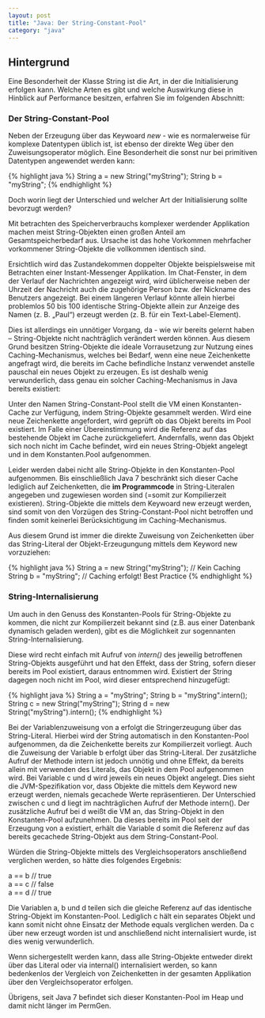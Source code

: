 ```yaml
---
layout: post
title: "Java: Der String-Constant-Pool"
category: "java"
---
```




## Hintergrund
Eine Besonderheit der Klasse String ist die Art, in der die Initialisierung erfolgen kann. 
Welche Arten es gibt und welche Auswirkung diese in Hinblick auf Performance besitzen, erfahren Sie im folgenden Abschnitt:

### Der String-Constant-Pool
Neben der Erzeugung über das Keywoard <em>new</em> - wie es normalerweise für komplexe Datentypen üblich ist, ist ebenso der direkte Weg über den Zuweisungsoperator möglich. Eine Besonderheit die sonst nur bei primitiven Datentypen angewendet werden kann:

{% highlight java %}
String a = new String("myString");
String b = "myString";
{% endhighlight %}

Doch worin liegt der Unterschied und welcher Art der Initialisierung sollte bevorzugt werden?

Mit betrachten des Speicherverbrauchs komplexer werdender Applikation machen meist String-Objekten einen großen Anteil am Gesamtspeicherbedarf aus. Ursache ist das hohe Vorkommen mehrfacher vorkommener String-Objekte die vollkommen identisch sind.

Ersichtlich wird das Zustandekommen doppelter Objekte beispielsweise mit Betrachten einer Instant-Messenger Applikation. Im Chat-Fenster, in dem der Verlauf der Nachrichten angezeigt wird, wird üblicherweise neben der Uhrzeit der Nachricht auch die zugehörige Person bzw. der Nickname des Benutzers angezeigt. Bei einem längeren Verlauf könnte allein hierbei problemlos 50 bis 100 identische String-Objekte allein zur Anzeige des Namen (z. B. „Paul“) erzeugt werden (z. B. für ein Text-Label-Element).

Dies ist allerdings ein unnötiger Vorgang, da - wie wir bereits gelernt haben – String-Objekte nicht nachträglich verändert werden können. Aus diesem Grund besitzen String-Objekte die ideale Vorrausetzung zur Nutzung eines Caching-Mechanismus, welches bei Bedarf, wenn eine neue Zeichenkette angefragt wird, die bereits im Cache befindliche Instanz verwendet anstelle pauschal ein neues Objekt zu erzeugen.
Es ist deshalb wenig verwunderlich, dass genau ein solcher Caching-Mechanismus in Java bereits existiert:

Unter den Namen String-Constant-Pool stellt die VM einen Konstanten-Cache zur Verfügung, indem String-Objekte gesammelt werden. Wird eine neue Zeichenkette angefordert, wird geprüft ob das Objekt bereits im Pool existiert. Im Falle einer Übereinstimmung wird die Referenz auf das bestehende Objekt im Cache zurückgeliefert. Andernfalls, wenn das Objekt sich noch nicht im Cache befindet, wird ein neues String-Objekt angelegt und in dem Konstanten.Pool aufgenommen.

Leider werden dabei nicht alle String-Objekte in den Konstanten-Pool aufgenommen. Bis einschließlich Java 7 beschränkt sich dieser Cache lediglich auf Zeichenketten, die <strong>im Programmcode</strong> in String-Literalen angegeben und zugewiesen worden sind (=somit zur Kompilierzeit existieren). String-Objekte die mittels dem Keywoard new erzeugt werden, sind somit von den Vorzügen des String-Constant-Pool nicht betroffen und finden somit keinerlei Berücksichtigung im Caching-Mechanismus.

Aus diesem Grund ist immer die direkte Zuweisung von Zeichenketten über das String-Literal der Objekt-Erzeugungung mittels dem Keyword new vorzuziehen:

{% highlight java %}
String a = new String("myString"); // Kein Caching
String b = "myString"; // Caching erfolgt! Best Practice
{% endhighlight %}

### String-Internalisierung
Um auch in den Genuss des Konstanten-Pools für String-Objekte zu kommen, die nicht zur Kompilierzeit bekannt sind (z.B. aus einer Datenbank dynamisch geladen werden), gibt es die Möglichkeit zur sogennanten String-Internalisierung.

Diese wird recht einfach mit Aufruf von <em>intern()</em> des jeweilig betroffenen String-Objekts ausgeführt und hat den Effekt, dass der String, sofern dieser bereits im Pool existiert, daraus entnommen wird.
Existiert der String dagegen noch nicht im Pool, wird dieser entsprechend hinzugefügt:

{% highlight java %}
String a = "myString";
String b = "myString".intern();
String c = new String("myString");
String d = new String("myString").intern(); 
{% endhighlight %}

Bei der Variablenzuweisung von a erfolgt die Stringerzeugung über das String-Literal. Hierbei wird der String automatisch in den Konstanten-Pool aufgenommen, da die Zeichenkette bereits zur Kompilierzeit vorliegt.
Auch die Zuweisung der Variable b erfolgt über das String-Literal. Der zusätzliche Aufruf der Methode intern ist jedoch unnötig und ohne Effekt, da bereits allein mit verwenden des Literals, das Objekt in dem Pool aufgenommen wird.
Bei Variable c und d wird jeweils ein neues Objekt angelegt. Dies sieht die JVM-Spezifikation vor, dass Objekte die mittels dem Keyword new erzeugt werden, niemals gecachede Werte repräsentieren. Der Unterschied zwischen c und d liegt im nachträglichen Aufruf der Methode intern(). 
Der zusätzliche Aufruf bei d weißt die VM an, das String-Objekt in den Konstanten-Pool aufzunehmen. Da dieses bereits im Pool seit der Erzeugung von a existiert, erhält die Variable d somit die Referenz auf das bereits gecachede String-Objekt aus dem String-Constant-Pool.

Würden die String-Objekte mittels des Vergleichsoperators anschließend verglichen werden, so hätte dies folgendes Ergebnis:

a == b // true <br>
a == c // false    <br>
a == d // true         <br>

Die Variablen a, b und d teilen sich die gleiche Referenz auf das identische String-Objekt im Konstanten-Pool. Lediglich c hält ein separates Objekt und kann somit nicht ohne Einsatz der Methode equals verglichen werden. Da c über new erzeugt worden ist und anschließend nicht internalisiert wurde, ist dies wenig verwunderlich.

Wenn sichergestellt werden kann, dass alle String-Objekte entweder direkt über das Literal oder via internal() internalisiert werden, so kann bedenkenlos der Vergleich von Zeichenketten in der gesamten Applikation über den Vergleichsoperator erfolgen.

Übrigens, seit Java 7 befindet sich dieser Konstanten-Pool im Heap und damit nicht länger im PermGen.